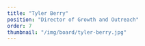 ```yaml
---
title: "Tyler Berry"
position: "Director of Growth and Outreach"
order: 7
thumbnail: "/img/board/tyler-berry.jpg"
---
```

